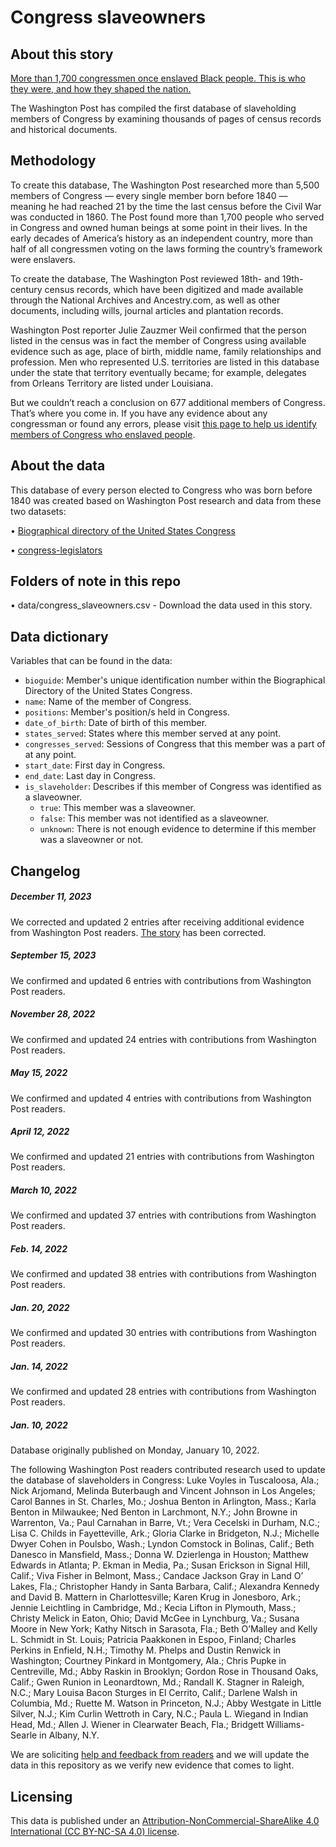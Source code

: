# Congress slaveowners

## About this story

[More than 1,700 congressmen once enslaved Black people. This is who they were, and how they shaped the nation.](https://www.washingtonpost.com/history/interactive/2022/congress-slaveowners-names-list/)

The Washington Post has compiled the first database of slaveholding members of Congress by examining thousands of pages of census records and historical documents.

## Methodology

To create this database, The Washington Post researched more than 5,500 members of Congress — every single member born before 1840 — meaning he had reached 21 by the time the last census before the Civil War was conducted in 1860. The Post found more than 1,700 people who served in Congress and owned human beings at some point in their lives. In the early decades of America’s history as an independent country, more than half of all congressmen voting on the laws forming the country’s framework were enslavers.

To create the database, The Washington Post reviewed 18th- and 19th-century census records, which have been digitized and made available through the National Archives and Ancestry.com, as well as other documents, including wills, journal articles and plantation records.

Washington Post reporter Julie Zauzmer Weil confirmed that the person listed in the census was in fact the member of Congress using available evidence such as age, place of birth, middle name, family relationships and profession. Men who represented U.S. territories are listed in this database under the state that territory eventually became; for example, delegates from Orleans Territory are listed under Louisiana.

But we couldn’t reach a conclusion on 677 additional members of Congress. That’s where you come in. If you have any evidence about any congressman or found any errors, please visit [this page to help us identify members of Congress who enslaved people](https://www.washingtonpost.com/history/interactive/2022/submit-congress-enslaved-database/).

## About the data

This database of every person elected to Congress who was born before 1840 was created based on Washington Post research and data from these two datasets:

• [Biographical directory of the United States Congress](https://bioguide.congress.gov/)

• [congress-legislators](https://github.com/unitedstates/congress-legislators)

## Folders of note in this repo

• data/congress_slaveowners.csv - Download the data used in this story.

## Data dictionary

Variables that can be found in the data:

- `bioguide`: Member's unique identification number within the Biographical Directory of the United States Congress.
- `name`: Name of the member of Congress.
- `positions`: Member's position/s held in Congress.
- `date_of_birth`: Date of birth of this member.
- `states_served`: States where this member served at any point.
- `congresses_served`: Sessions of Congress that this member was a part of at any point.
- `start_date`: First day in Congress.
- `end_date`: Last day in Congress.
- `is_slaveholder`: Describes if this member of Congress was identified as a slaveowner.
  - `true`: This member was a slaveowner.
  - `false`: This member was not identified as a slaveowner.
  - `unknown`: There is not enough evidence to determine if this member was a slaveowner or not.

## Changelog

##### December 11, 2023

We corrected and updated 2 entries after receiving additional evidence from Washington Post readers. [The story](https://www.washingtonpost.com/history/interactive/2022/congress-slaveowners-names-list/) has been corrected.

##### September 15, 2023

We confirmed and updated 6 entries with contributions from Washington Post readers.

##### November 28, 2022

We confirmed and updated 24 entries with contributions from Washington Post readers.

##### May 15, 2022

We confirmed and updated 4 entries with contributions from Washington Post readers.

##### April 12, 2022

We confirmed and updated 21 entries with contributions from Washington Post readers.

##### March 10, 2022

We confirmed and updated 37 entries with contributions from Washington Post readers.

##### Feb. 14, 2022

We confirmed and updated 38 entries with contributions from Washington Post readers.

##### Jan. 20, 2022

We confirmed and updated 30 entries with contributions from Washington Post readers.

##### Jan. 14, 2022

We confirmed and updated 28 entries with contributions from Washington Post readers.

##### Jan. 10, 2022

Database originally published on Monday, January 10, 2022.

The following Washington Post readers contributed research used to update the database of slaveholders in Congress: Luke Voyles in Tuscaloosa, Ala.; Nick Arjomand, Melinda Buterbaugh and Vincent Johnson in Los Angeles; Carol Bannes in St. Charles, Mo.; Joshua Benton in Arlington, Mass.; Karla Benton in Milwaukee; Ned Benton in Larchmont, N.Y.; John Browne in Warrenton, Va.; Paul Carnahan in Barre, Vt.; Vera Cecelski in Durham, N.C.; Lisa C. Childs in Fayetteville, Ark.; Gloria Clarke in Bridgeton, N.J.; Michelle Dwyer Cohen in Poulsbo, Wash.; Lyndon Comstock in Bolinas, Calif.; Beth Danesco in Mansfield, Mass.; Donna W. Dzierlenga in Houston; Matthew Edwards in Atlanta; P. Ekman in Media, Pa.; Susan Erickson in Signal Hill, Calif.; Viva Fisher in Belmont, Mass.; Candace Jackson Gray in Land O’ Lakes, Fla.; Christopher Handy in Santa Barbara, Calif.; Alexandra Kennedy and David B. Mattern in Charlottesville; Karen Krug in Jonesboro, Ark.; Jennie Leichtling in Cambridge, Md.; Kecia Lifton in Plymouth, Mass.; Christy Melick in Eaton, Ohio; David McGee in Lynchburg, Va.; Susana Moore in New York; Kathy Nitsch in Sarasota, Fla.; Beth O’Malley and Kelly L. Schmidt in St. Louis; Patricia Paakkonen in Espoo, Finland; Charles Perkins in Enfield, N.H.; Timothy M. Phelps and Dustin Renwick in Washington; Courtney Pinkard in Montgomery, Ala.; Chris Pupke in Centreville, Md.; Abby Raskin in Brooklyn; Gordon Rose in Thousand Oaks, Calif.; Gwen Runion in Leonardtown, Md.; Randall K. Stagner in Raleigh, N.C.; Mary Louisa Bacon Sturges in El Cerrito, Calif.; Darlene Walsh in Columbia, Md.; Ruette M. Watson in Princeton, N.J.; Abby Westgate in Little Silver, N.J.; Kim Curlin Wettroth in Cary, N.C.; Paula L. Wiegand in Indian Head, Md.; Allen J. Wiener in Clearwater Beach, Fla.; Bridgett Williams-Searle in Albany, N.Y.

We are soliciting [help and feedback from readers](https://www.washingtonpost.com/history/interactive/2022/submit-congress-enslaved-database/) and we will update the data in this repository as we verify new evidence that comes to light.

## Licensing

This data is published under an [Attribution-NonCommercial-ShareAlike 4.0 International (CC BY-NC-SA 4.0) license](https://creativecommons.org/licenses/by-nc-sa/4.0/).
